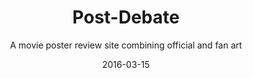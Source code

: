 ---
layout: project
title:  'Post-Debate'
subtitle: A movie poster review site combining official and fan art
date:   2016-03-15
category: project
col: 2
tech: Ruby/Rails, Postgres, Javascript/jQuery, Bourbon+Neat, Photoshop, Illustrator
images: [ postdebate-1.jpg, postdebate-2.jpg ]
web_link: http://syncline.ca
github_link: https://joelkbennett.github.com/syncline
published: true
---